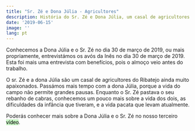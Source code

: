 ```yaml
---
title: "Sr. Zé e Dona Júlia - Agricultores"
description: História do Sr. Zé e Dona Júlia, um casal de agricultores da zona do Ribatejo.
date: '2019-06-15'
image: ''
lang: pt
---
```



Conhecemos a Dona Júlia e o Sr. Zé no dia 30 de março de 2019, ou mais propriamente, entrevistámos os avós da Inês no dia 30 de março de 2019. Esta foi mais uma entrevista com benefícios, pois o almoço veio antes do trabalho. 

O sr. Zé e a dona Júlia são um casal de agricultores do Ribatejo ainda muito apaixonados. Passámos mais tempo com a dona Júlia, porque a vida do campo não permite grandes pausas. Enquanto o Sr. Zé pastava o seu rebanho de cabras, conhecemos um pouco mais sobre a vida dos dois, as dificuldades da infância que tiveram, e a vida pacata que levam atualmente. 

Poderás conhecer mais sobre a Dona Júlia e o Sr. Zé no nosso terceiro <a style="text-decoration: none; background-color: #C8F7C5; color: black; font-family: Verdana, sans-serif;" href="/videos#five">vídeo</a>.
